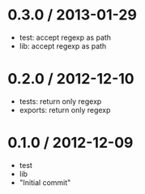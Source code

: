
0.3.0 / 2013-01-29 
==================

  * test: accept regexp as path
  * lib: accept regexp as path

0.2.0 / 2012-12-10 
==================

  * tests: return only regexp
  * exports: return only regexp

0.1.0 / 2012-12-09 
==================

  * test
  * lib
  * "Initial commit"
